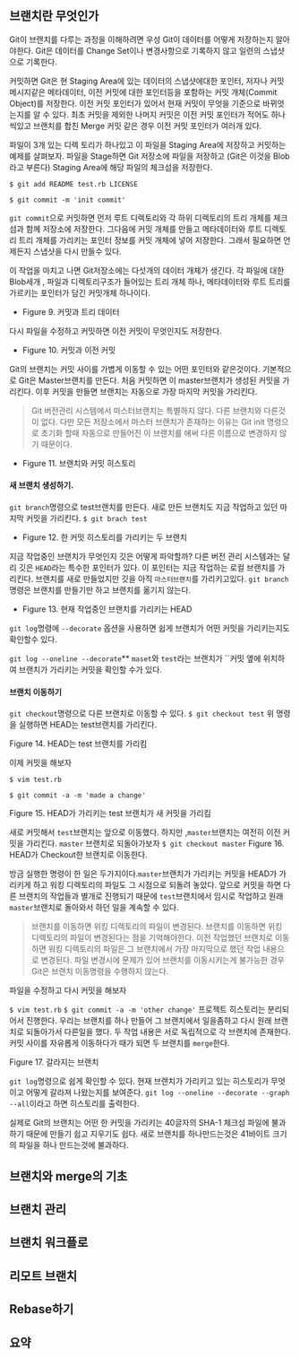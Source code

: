 ## 브랜치란 무엇인가

Git이 브랜치를 다루는 과정을 이해하려면 우성 Git이 데이터를 어떻게 저장하는지 알아야한다.
Git은 데이터를 Change Set이나 변경사항으로 기록하지 않고 일련의 스냅샷으로 기록한다.

커밋하면 Git은 현 Staging Area에 있는 데이터의 스냅샷에대한 포인터, 저자나 커밋 메시지같은 메타데이터, 이전 커밋에 대한 포인터등을 포함하는
커밋 개체(Commit Object)를 저장한다. 이전 커밋 포인터가 있어서 현재 커밋이 무엇을 기준으로 바뀌엇는지를 알 수 있다.
최초 커밋을 제외한 나머지 커밋은 이전 커밋 포인터가 적어도 하나씩있고 브랜치를 합친 Merge 커밋 같은 경우 이전 커밋 포인터가 여러개 있다.

파일이 3개 있는 디렉 토리가 하나있고 이 파일을 Staging Area에 저장하고 커밋하는 예제를 살펴보자. 파일을 Stage하면
Git 저장소에 파일을 저장하고 (Git은 이것을 Blob라고 부른다) Staging Area에 해당 파일의 체크섬을 저장한다.

`$ git add README test.rb LICENSE`

`$ git commit -m 'init commit'`

`git commit`으로 커밋하면 먼저 루트 디렉토리와 각 하위 디렉토리의 트리 개체를 체크섬과 함께 저장소에 저장한다.
그다음에 커밋 개체를 만들고 메타데이터와 루트 디렉토리 트리 개체를 가리키는 포인터 정보를 커밋 개체에 넣어 저장한다.
그래서 필요하면 언제든지 스냅샷을 다시 만들수 있다.

이 작업을 마치고 나면 Git저장소에는 다섯개의 데이터 개체가 생긴다. 각 파일에 대한 Blob세개 , 파일과 디렉토리구조가 들어있는
트리 개체 하나, 메타데이터와 루트 트리를 가르키는 포인터가 담긴 커밋개체 하나이다.

- Figure 9. 커밋과 트리 데이터

다시 파일을 수정하고 커밋하면 이전 커밋이 무엇인지도 저장한다.

- Figure 10. 커밋과 이전 커밋

Git의 브랜치는 커밋 사이를 가볍게 이동할 수 있는 어떤 포인터와 같은것이다. 기본적으로 Git은 Master브랜치를 만든다.
처음 커밋하면 이 master브랜치가 생성된 커밋을 가리킨다. 이후 커밋을 만들면 브랜치는 자동으로 가장 마지막 커밋을 가리킨다.

> Git 버전관리 시스템에서 마스터브랜치는 특별하지 않다. 다른 브랜치와 다른것이 없다. 다만 모든 저장소에서 마스터 브랜치가 존재하는 이유는
>Git init 명령으로 초기화 할때 자동으로 만들어진 이 브랜치를 애써 다른 이름으로 변경하지 않기 때문이다.

- Figure 11. 브랜치와 커밋 히스토리

#### 새 브랜치 생성하기.

`git branch`명령으로 test브랜치를 만든다.
새로 만든 브랜치도 지금 작업하고 있던 마지막 커밋을 가리킨다.
`$ git brach test`

- Figure 12. 한  커밋 히스토리를 가리키는 두 브랜치

지금 작업중인 브랜치가 무엇인지 깃은 어떻게 파악할까? 다른 버전 관리 시스템과는 달리 깃은 `HEAD`라는 특수한
포인터가 있다. 이 포인터는 지금 작업하는 로컬 브랜치를 가리킨다. 브랜치를 새로 만들었지만 깃을 아직 `마스터브랜치`를 가리키고있다.
`git branch`명령은 브랜치를 만들기만 하고 브랜치를 옮기지 않는다.

- Figure 13. 현재 작업중인 브랜치를 가리키는 HEAD

`git log`명령에  `--decorate` 옵션을 사용하면 쉽게 브랜치가 어떤 커밋을 가리키는지도 확인할수 있다.

`git log --oneline --decorate`**
`maset`와 `test`라는 브랜치가 ``커밋 옆에 위치하여 브랜치가 가리키는 커밋을 확인할 수가 있다.

#### 브랜치 이동하기

`git checkout`명령으로 다른 브랜치로 이동할 수 있다.
`$ git checkout test`
위 명령을 실행하면 HEAD는 test브랜치를 가리킨다.

Figure 14. HEAD는 test 브랜치를 가리킴

이제 커밋을 해보자

`$ vim test.rb`

`$ git commit -a -m 'made a change'`

Figure 15. HEAD가 가리키는 test 브랜치가 새 커밋을 가리킴

새로 커밋해서 `test`브랜치는 앞으로 이동했다. 하지만 ,`master`브랜치는 여전히 이전 커밋을 가리킨다. `master` 브랜치로 되돌아가보자
`$ git checkout master`
Figure 16. HEAD가 Checkout한 브랜치로 이동한다.

방금 실행한 명령이 한 일은 두가지이다.`master`브랜치가 가리키는 커밋을 HEAD가 가리키게 하고 워킹 디렉토리의 파일도 그 시점으로
되돌려 놓았다. 앞으로 커밋을 하면 다른 브랜치의 작업들과 별개로 진행되기 때문에 `test`브랜치에서 임시로 작업하고
원래 `master`브랜치로 돌아와서 하던 일을 계속할 수 있다.

>브랜치를 이동하면 위킹 디렉토리의 파일이 변경된다. 
>브랜치를 이동하면 위킹 디렉토리의 파일이 변경된다는 점을 기억해야한다. 이전 작업했던 브랜치로 이동하면
>워킹 디렉토리의 파일은 그 브랜치에서 가장 마지막으로 했던 작업 내용으로 변경된다.
>파일 변경시에 문제가 있어 브랜치를 이동시키는게 불가능한 경우 Git은 브랜치 이동명령을 수행하지 않는다.

파일을 수정하고 다시 커밋을 해보자

`$ vim test.rb`
`$ git commit -a -m 'other change'`
프로젝트 히스토리는 분리되어서 진행한다. 우리는 브랜치를 하나 만들어 그 브랜치에서 일을좀하고 다시 원래 브랜치로 되돌아가서 다른일을 했다.
두 작업 내용은 서로 독립적으로 각 브랜치에 존재한다. 커밋 사이를 자유롭게 이동하다가 때가 되면 두 브랜치를 `merge`한다.

Figure 17. 갈라지는 브랜치

`git log`명령으로 쉽게 확인할 수 있다. 현재 브랜치가 가리키고 있는 히스토리가 무엇이고 어떻게 갈라져 나왔는지를 보여준다.
`git log --oneline --decorate --graph --all`이라고 하면 히스토리를 출력한다.


실제로 Git의 브랜치는 어떤 한 커밋을 가리키는 40글자의 SHA-1 체크섬 파일에 불과하기 때문에 만들기 쉽고 지우기도 쉽다.
새로 브랜치를 하나만드는것은 41바이트 크기의 파일을 하나 만드는것에 불과하다.


## 브랜치와 merge의 기초

## 브랜치 관리

## 브랜치 워크플로

## 리모트 브랜치

## Rebase하기

## 요약